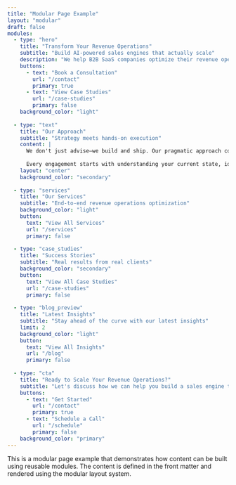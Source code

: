 ```yaml
---
title: "Modular Page Example"
layout: "modular"
draft: false
modules:
  - type: "hero"
    title: "Transform Your Revenue Operations"
    subtitle: "Build AI-powered sales engines that actually scale"
    description: "We help B2B SaaS companies optimize their revenue operations from lead generation to deal close."
    buttons:
      - text: "Book a Consultation"
        url: "/contact"
        primary: true
      - text: "View Case Studies"
        url: "/case-studies"
        primary: false
    background_color: "light"
  
  - type: "text"
    title: "Our Approach"
    subtitle: "Strategy meets hands-on execution"
    content: |
      We don't just advise—we build and ship. Our pragmatic approach combines strategy with hands-on execution to deliver results that scale.
      
      Every engagement starts with understanding your current state, identifying bottlenecks, and building systems that your team can actually use.
    layout: "center"
    background_color: "secondary"
  
  - type: "services"
    title: "Our Services"
    subtitle: "End-to-end revenue operations optimization"
    background_color: "light"
    button:
      text: "View All Services"
      url: "/services"
      primary: false
  
  - type: "case_studies"
    title: "Success Stories"
    subtitle: "Real results from real clients"
    background_color: "secondary"
    button:
      text: "View All Case Studies"
      url: "/case-studies"
      primary: false
  
  - type: "blog_preview"
    title: "Latest Insights"
    subtitle: "Stay ahead of the curve with our latest insights"
    limit: 2
    background_color: "light"
    button:
      text: "View All Insights"
      url: "/blog"
      primary: false
  
  - type: "cta"
    title: "Ready to Scale Your Revenue Operations?"
    subtitle: "Let's discuss how we can help you build a sales engine that actually works."
    buttons:
      - text: "Get Started"
        url: "/contact"
        primary: true
      - text: "Schedule a Call"
        url: "/schedule"
        primary: false
    background_color: "primary"
---
```


This is a modular page example that demonstrates how content can be built using reusable modules. The content is defined in the front matter and rendered using the modular layout system.

